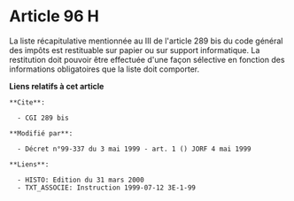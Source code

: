 # Article 96 H

La liste récapitulative mentionnée au III de l'article 289 bis du code général des impôts est restituable sur papier ou sur
support informatique. La restitution doit pouvoir être effectuée d'une façon sélective en fonction des informations
obligatoires que la liste doit comporter.

**Liens relatifs à cet article**

	**Cite**:

	  - CGI 289 bis

	**Modifié par**:

	  - Décret n°99-337 du 3 mai 1999 - art. 1 () JORF 4 mai 1999

	**Liens**:

	  - HISTO: Edition du 31 mars 2000
	  - TXT_ASSOCIE: Instruction 1999-07-12 3E-1-99

